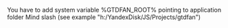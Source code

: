 You have to add system variable %GTDFAN_ROOT% pointing to application folder
Mind slash (see example "h:/YandexDisk/JS/Projects/gtdfan")


